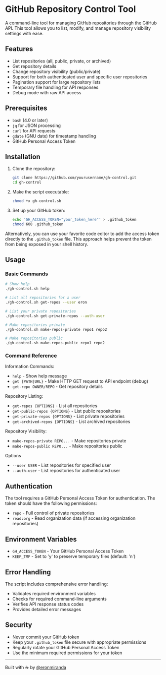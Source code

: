 # GitHub Repository Control Tool

A command-line tool for managing GitHub repositories through the GitHub API. This tool allows you to list, modify, and manage repository visibility settings with ease.

## Features

- List repositories (all, public, private, or archived)
- Get repository details
- Change repository visibility (public/private)
- Support for both authenticated user and specific user repositories
- Pagination support for large repository lists
- Temporary file handling for API responses
- Debug mode with raw API access

## Prerequisites

- `bash` (4.0 or later)
- `jq` for JSON processing
- `curl` for API requests
- `gdate` (GNU date) for timestamp handling
- GitHub Personal Access Token

## Installation

1. Clone the repository:

    ```bash
    git clone https://github.com/yourusername/gh-control.git
    cd gh-control
    ```

2. Make the script executable:

    ```bash
    chmod +x gh-control.sh
    ```

3. Set up your GitHub token:

    ```bash
    echo 'GH_ACCESS_TOKEN="your_token_here"' > .github_token
    chmod 600 .github_token
    ```

Alternatively, you can use your favorite code editor to add the access token directly to the `.github_token` file. This approach helps prevent the token from being exposed in your shell history.

## Usage

### Basic Commands

```bash
# Show help
./gh-control.sh help

# List all repositories for a user
./gh-control.sh get-repos --user eron

# List your private repositories
./gh-control.sh get-private-repos --auth-user

# Make repositories private
./gh-control.sh make-repos-private repo1 repo2

# Make repositories public
./gh-control.sh make-repos-public repo1 repo2
```

### Command Reference

Information Commands:

- `help` - Show help message
- `get {PATH|URL}` - Make HTTP GET request to API endpoint (debug)
- `get-repo OWNER/REPO` - Get repository details

Repository Listing:

- `get-repos {OPTIONS}` - List all repositories
- `get-public-repos {OPTIONS}` - List public repositories
- `get-private-repos {OPTIONS}` - List private repositories
- `get-archived-repos {OPTIONS}` - List archived repositories

Repository Visibility:

- `make-repos-private REPO...` - Make repositories private
- `make-repos-public REPO...` - Make repositories public

Options

- `--user USER` - List repositories for specified user
- `--auth-user` - List repositories for authenticated user

## Authentication

The tool requires a GitHub Personal Access Token for authentication. The token should have the following permissions:

- `repo` - Full control of private repositories
- `read:org` - Read organization data (if accessing organization repositories)

## Environment Variables

- `GH_ACCESS_TOKEN` - Your GitHub Personal Access Token
- `KEEP_TMP` - Set to 'y' to preserve temporary files (default: 'n')

## Error Handling

The script includes comprehensive error handling:

- Validates required environment variables
- Checks for required command-line arguments
- Verifies API response status codes
- Provides detailed error messages

## Security

- Never commit your GitHub token
- Keep your `.github_token` file secure with appropriate permissions
- Regularly rotate your GitHub Personal Access Token
- Use the minimum required permissions for your token

---
Built with ☕️ by [@eronmiranda](https://github.com/eronmiranda)

